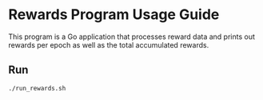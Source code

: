 # Rewards Program Usage Guide

This program is a Go application that processes reward data and prints out rewards per epoch as well as the total accumulated rewards.


## Run
```bash
./run_rewards.sh
